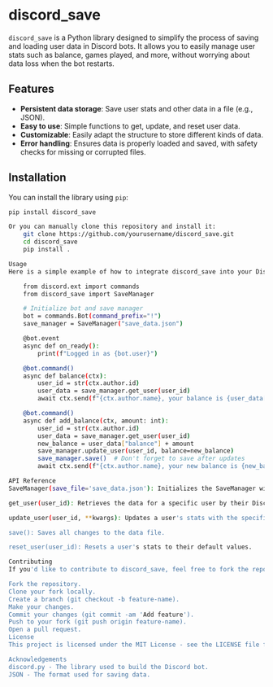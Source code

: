 # discord_save

`discord_save` is a Python library designed to simplify the process of saving and loading user data in Discord bots. It allows you to easily manage user stats such as balance, games played, and more, without worrying about data loss when the bot restarts.

## Features

- **Persistent data storage**: Save user stats and other data in a file (e.g., JSON).
- **Easy to use**: Simple functions to get, update, and reset user data.
- **Customizable**: Easily adapt the structure to store different kinds of data.
- **Error handling**: Ensures data is properly loaded and saved, with safety checks for missing or corrupted files.

## Installation

You can install the library using `pip`:

```bash
pip install discord_save

Or you can manually clone this repository and install it:
    git clone https://github.com/yourusername/discord_save.git
    cd discord_save
    pip install .

Usage
Here is a simple example of how to integrate discord_save into your Discord bot:

    from discord.ext import commands
    from discord_save import SaveManager

    # Initialize bot and save manager
    bot = commands.Bot(command_prefix="!")
    save_manager = SaveManager("save_data.json")

    @bot.event
    async def on_ready():
        print(f"Logged in as {bot.user}")

    @bot.command()
    async def balance(ctx):
        user_id = str(ctx.author.id)
        user_data = save_manager.get_user(user_id)
        await ctx.send(f"{ctx.author.name}, your balance is {user_data['balance']}.")

    @bot.command()
    async def add_balance(ctx, amount: int):
        user_id = str(ctx.author.id)
        user_data = save_manager.get_user(user_id)
        new_balance = user_data["balance"] + amount
        save_manager.update_user(user_id, balance=new_balance)
        save_manager.save()  # Don't forget to save after updates
        await ctx.send(f"{ctx.author.name}, your new balance is {new_balance}.")

API Reference
SaveManager(save_file='save_data.json'): Initializes the SaveManager with a specified file. If no file is specified, the default "save_data.json" will be used.

get_user(user_id): Retrieves the data for a specific user by their Discord user ID. If no data exists, it will create a new entry with default values.

update_user(user_id, **kwargs): Updates a user's stats with the specified keyword arguments.

save(): Saves all changes to the data file.

reset_user(user_id): Resets a user's stats to their default values.

Contributing
If you'd like to contribute to discord_save, feel free to fork the repository and submit a pull request. We welcome any improvements, bug fixes, or suggestions!

Fork the repository.
Clone your fork locally.
Create a branch (git checkout -b feature-name).
Make your changes.
Commit your changes (git commit -am 'Add feature').
Push to your fork (git push origin feature-name).
Open a pull request.
License
This project is licensed under the MIT License - see the LICENSE file for details.

Acknowledgements
discord.py - The library used to build the Discord bot.
JSON - The format used for saving data.